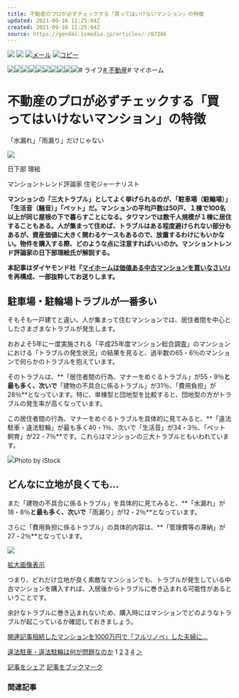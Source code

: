 ```yaml
---
title: 不動産のプロが必ずチェックする「買ってはいけないマンション」の特徴
updated: 2021-09-16 11:25:04Z
created: 2021-09-16 11:25:04Z
source: https://gendai.ismedia.jp/articles/-/87266
---
```


 [![](https://gendai.ismedia.jp/common/images/v3/sns/facebook_icon.svg)](https://www.facebook.com/sharer.php?u=https://gendai.ismedia.jp/articles/-/87266&t=%E4%B8%8D%E5%8B%95%E7%94%A3%E3%81%AE%E3%83%97%E3%83%AD%E3%81%8C%E5%BF%85%E3%81%9A%E3%83%81%E3%82%A7%E3%83%83%E3%82%AF%E3%81%99%E3%82%8B%E3%80%8C%E8%B2%B7%E3%81%A3%E3%81%A6%E3%81%AF%E3%81%84%E3%81%91%E3%81%AA%E3%81%84%E3%83%9E%E3%83%B3%E3%82%B7%E3%83%A7%E3%83%B3%E3%80%8D%E3%81%AE%E7%89%B9%E5%BE%B4)  [![](https://gendai.ismedia.jp/common/images/v3/sns/bookmark_icon.svg)](https://b.hatena.ne.jp/add?mode=confirm&is_bm=1&url=https://gendai.ismedia.jp/articles/-/87266)  [![](https://gendai.ismedia.jp/common/images/v3/sns/mail_icon.svg)メール](mailto:?subject=%E4%B8%8D%E5%8B%95%E7%94%A3%E3%81%AE%E3%83%97%E3%83%AD%E3%81%8C%E5%BF%85%E3%81%9A%E3%83%81%E3%82%A7%E3%83%83%E3%82%AF%E3%81%99%E3%82%8B%E3%80%8C%E8%B2%B7%E3%81%A3%E3%81%A6%E3%81%AF%E3%81%84%E3%81%91%E3%81%AA%E3%81%84%E3%83%9E%E3%83%B3%E3%82%B7%E3%83%A7%E3%83%B3%E3%80%8D%E3%81%AE%E7%89%B9%E5%BE%B4%EF%BC%9A%E3%83%9E%E3%83%8D%E3%83%BC%E7%8F%BE%E4%BB%A3&body=%E4%B8%8D%E5%8B%95%E7%94%A3%E3%81%AE%E3%83%97%E3%83%AD%E3%81%8C%E5%BF%85%E3%81%9A%E3%83%81%E3%82%A7%E3%83%83%E3%82%AF%E3%81%99%E3%82%8B%E3%80%8C%E8%B2%B7%E3%81%A3%E3%81%A6%E3%81%AF%E3%81%84%E3%81%91%E3%81%AA%E3%81%84%E3%83%9E%E3%83%B3%E3%82%B7%E3%83%A7%E3%83%B3%E3%80%8D%E3%81%AE%E7%89%B9%E5%BE%B4%0d%0ahttps://gendai.ismedia.jp/articles/-/87266)  [![](https://gendai.ismedia.jp/common/images/v3/sns/copy_icon.svg)コピー](https://gendai.ismedia.jp/articles/-/%E4%B8%8D%E5%8B%95%E7%94%A3%E3%81%AE%E3%83%97%E3%83%AD%E3%81%8C%E5%BF%85%E3%81%9A%E3%83%81%E3%82%A7%E3%83%83%E3%82%AF%E3%81%99%E3%82%8B%E3%80%8C%E8%B2%B7%E3%81%A3%E3%81%A6%E3%81%AF%E3%81%84%E3%81%91%E3%81%AA%E3%81%84%E3%83%9E%E3%83%B3%E3%82%B7%E3%83%A7%E3%83%B3%E3%80%8D%E3%81%AE%E7%89%B9%E5%BE%B4%20https://gendai.ismedia.jp/articles/-/87266)

![](https://gendai.ismedia.jp/common/money-gendai/images/date/2.png)![](https://gendai.ismedia.jp/common/money-gendai/images/date/0.png)![](https://gendai.ismedia.jp/common/money-gendai/images/date/2.png)![](https://gendai.ismedia.jp/common/money-gendai/images/date/1.png)![](https://gendai.ismedia.jp/common/money-gendai/images/date/_.png)![](https://gendai.ismedia.jp/common/money-gendai/images/date/0.png)![](https://gendai.ismedia.jp/common/money-gendai/images/date/9.png)![](https://gendai.ismedia.jp/common/money-gendai/images/date/_.png)![](https://gendai.ismedia.jp/common/money-gendai/images/date/1.png)![](https://gendai.ismedia.jp/common/money-gendai/images/date/5.png)# ライフ[# 不動産](https://gendai.ismedia.jp/list/tag/%E4%B8%8D%E5%8B%95%E7%94%A3)# マイホーム

# 不動産のプロが必ずチェックする「買ってはいけないマンション」の特徴

 「水漏れ」「雨漏り」だけじゃない

 ![](https://gendai.ismedia.jp/mwimgs/4/3/160m/img_434d02d1aff85544319106bb7c28fb4116439.jpg)

日下部 理絵

マンショントレンド評論家
住宅ジャーナリスト

**マンションの「三大トラブル」としてよく挙げられるのが、「駐車場（駐輪場）」「生活音（騒音）」「ペット」だ。マンションの平均戸数は50戸、１棟で100名以上が同じ屋根の下で暮らすことになる。タワマンでは数千人規模が１棟に居住することもある。人が集まって住めば、トラブルはある程度避けられない部分もあるが、資産価値に大きく関わるケースもあるので、放置するわけにもいかない。物件を購入する際、どのような点に注意すればいいのか。マンショントレンド評論家の日下部理絵氏が解説する。**

**本記事はダイヤモンド社『[マイホームは価値ある中古マンションを買いなさい!](https://amzn.to/39aeLtY)』を再構成、一部抜粋してお送りします。**

## 駐車場・駐輪場トラブルが一番多い

そもそも一戸建てと違い、人が集まって住むマンションでは、居住者間を中心としたさまざまなトラブルが発生します。

おおよそ5年に一度実施される「平成25年度マンション総合調査」のマンションにおける「トラブルの発生状況」の結果を見ると、過半数の65・6％のマンションで何らかのトラブルを抱えています。

そのトラブルは、**「居住者間の行為、マナーをめぐるトラブル」が55・9％**と最も多く、次いで**「建物の不具合に係るトラブル」が31％、「費用負担」が28％**となっています。特に、単棟型と団地型を比較すると、団地型の方がトラブルの発生率が高くなっています。

この居住者間の行為、マナーをめぐるトラブルを具体的に見てみると、**「違法駐車・違法駐輪」が最も多く40・1％、次いで「生活音」が34・3％、「ペット飼育」が22・7％**です。これらはマンションの三大トラブルともいわれています。

![](https://gendai.ismcdn.jp/mwimgs/1/7/640m/img_17d2a569a9fe19b5757618f9233ddda6372438.jpg)Photo by iStock

## どんなに立地が良くても…

また「建物の不具合に係るトラブル」を具体的に見てみると、**「水漏れ」が18・8％**と最も多く、次いで**「雨漏り」が12・2％**となっています。

さらに「費用負担に係るトラブル」の具体的内容は、**「管理費等の滞納」が27・2％**となっています。

![](https://gendai.ismcdn.jp/mwimgs/1/e/480/img_1ee6a38a80c150d6f672caa1035f58da886537.jpg)

[拡大画像表示](https://gendai.ismcdn.jp/mwimgs/1/e/-/img_1ee6a38a80c150d6f672caa1035f58da886537.jpg)

つまり、どれだけ立地が良く素敵なマンションでも、トラブルが発生している中古マンションを購入すれば、入居後からトラブルに巻き込まれる可能性があるということです。

余計なトラブルに巻き込まれないため、購入時にはマンションでどのようなトラブルが起こっているか確認しておきましょう。

[関連記事相続したマンションを1000万円で「フルリノベ」した夫婦に…](https://gendai.ismedia.jp/articles/-/83493)

 [違法駐車・違法駐輪は何が問題なのか](https://gendai.ismedia.jp/articles/-/87266?page=2)
1
[2](https://gendai.ismedia.jp/articles/-/87266?page=2)
[3](https://gendai.ismedia.jp/articles/-/87266?page=3)
[4](https://gendai.ismedia.jp/articles/-/87266?page=4)
[＞](https://gendai.ismedia.jp/articles/-/87266?page=2)

 [記事をシェア](https://www.facebook.com/sharer.php?u=https://gendai.ismedia.jp/articles/-/87266&t=%E4%B8%8D%E5%8B%95%E7%94%A3%E3%81%AE%E3%83%97%E3%83%AD%E3%81%8C%E5%BF%85%E3%81%9A%E3%83%81%E3%82%A7%E3%83%83%E3%82%AF%E3%81%99%E3%82%8B%E3%80%8C%E8%B2%B7%E3%81%A3%E3%81%A6%E3%81%AF%E3%81%84%E3%81%91%E3%81%AA%E3%81%84%E3%83%9E%E3%83%B3%E3%82%B7%E3%83%A7%E3%83%B3%E3%80%8D%E3%81%AE%E7%89%B9%E5%BE%B4)  [記事をブックマーク](http://b.hatena.ne.jp/add?mode=confirm&is_bm=1&url=https://gendai.ismedia.jp/articles/-/87266)

### 関連記事